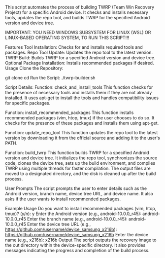 This script automates the process of building TWRP (Team Win Recovery Project) for a specific Android device. It checks and installs necessary tools, updates the repo tool, and builds TWRP for the specified Android version and device tree.


IMPORTANT: YOU NEED WINDOWS SUBSYSTEM FOR LINUX (WSL) OR LINUX-BASED OPERATING SYSTEM, TO RUN THIS SCRIPT!!!


Features
Tool Installation: Checks for and installs required tools and packages.
Repo Tool Update: Updates the repo tool to the latest version.
TWRP Build: Builds TWRP for a specified Android version and device tree.
Optional Package Installation: Installs recommended packages if desired.
Usage
Clone the Repository:

git clone <repository-url>
cd <repository-directory>
Run the Script: ./twrp-builder.sh


Script Details:
Function: check_and_install_tools
This function checks for the presence of necessary tools and installs them if they are not already installed. It uses apt-get to install the tools and handles compatibility issues for specific packages.

Function: install_recommended_packages
This function installs recommended packages (vim, htop, tmux) if the user chooses to do so. It checks for the presence of these packages and installs them using apt-get.

Function: update_repo_tool
This function updates the repo tool to the latest version by downloading it from the official source and adding it to the user's PATH.

Function: build_twrp
This function builds TWRP for a specified Android version and device tree. It initializes the repo tool, synchronizes the source code, clones the device tree, sets up the build environment, and compiles TWRP using multiple threads for faster compilation. The output files are moved to a designated directory, and the disk is cleaned up after the build process.

User Prompts
The script prompts the user to enter details such as the Android version, branch name, device tree URL, and device name. It also asks if the user wants to install recommended packages.

Example Usage
Do you want to install recommended packages (vim, htop, tmux)? (y/n): y
Enter the Android version (e.g., android-10.0.0_r45): android-10.0.0_r45
Enter the branch name (e.g., android-10.0.0_r45): android-10.0.0_r45
Enter the device tree URL (e.g., https://github.com/username/device_samsung_x216b): https://github.com/username/device_samsung_x216b
Enter the device name (e.g., x216b): x216b
Output
The script outputs the recovery image to the out directory within the device-specific directory. It also provides messages indicating the progress and completion of the build process.
